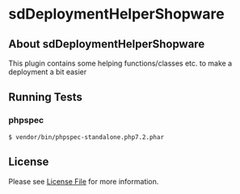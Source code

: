 # sdDeploymentHelperShopware

## About sdDeploymentHelperShopware

This plugin contains some helping functions/classes etc. to make a deployment a bit easier

## Running Tests
    
### phpspec

    $ vendor/bin/phpspec-standalone.php7.2.phar

## License

Please see [License File](LICENSE) for more information.
